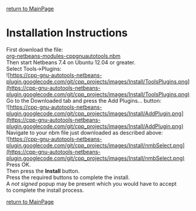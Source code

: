 [return to MainPage](MainPage.md)

# Installation Instructions #

First download the file:<br />
[org-netbeans-modules-cppgnuautotools.nbm](https://cpp-gnu-autotools-netbeans-plugin.googlecode.com/git/build/org-netbeans-modules-cppgnuautotools.nbm)
<br />
Then start Netbeans 7.4 on Ubuntu 12.04 or greater.
<br />
Select Tools->Plugins:
<br />
![https://cpp-gnu-autotools-netbeans-plugin.googlecode.com/git/cpp_projects/images/Install/ToolsPlugins.png](https://cpp-gnu-autotools-netbeans-plugin.googlecode.com/git/cpp_projects/images/Install/ToolsPlugins.png)
<br />
Go to the Downloaded tab and press the Add Plugins... button:
<br />
![https://cpp-gnu-autotools-netbeans-plugin.googlecode.com/git/cpp_projects/images/Install/AddPlugin.png](https://cpp-gnu-autotools-netbeans-plugin.googlecode.com/git/cpp_projects/images/Install/AddPlugin.png)
<br />
Navigate to your nbm file just downloaded as described above:
<br />
![https://cpp-gnu-autotools-netbeans-plugin.googlecode.com/git/cpp_projects/images/Install/nmbSelect.png](https://cpp-gnu-autotools-netbeans-plugin.googlecode.com/git/cpp_projects/images/Install/nmbSelect.png)
<br />
Press OK.
<br />
Then press the <b>Install</b> button.
<br />
Press the required buttons to complete the install.
<br />
A <i>not signed</i> popup may be present which you would have to accept
<br />
to complete the install process.

[return to MainPage](MainPage.md)